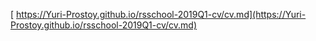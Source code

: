 [ https://Yuri-Prostoy.github.io/rsschool-2019Q1-cv/cv.md](https://Yuri-Prostoy.github.io/rsschool-2019Q1-cv/cv.md)
